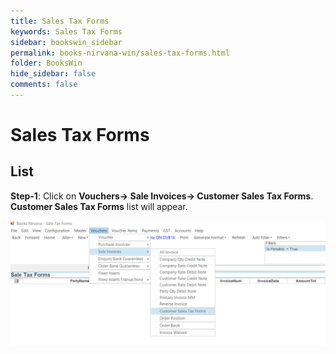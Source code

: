 ```yaml
---
title: Sales Tax Forms
keywords: Sales Tax Forms
sidebar: bookswin_sidebar
permalink: books-nirvana-win/sales-tax-forms.html
folder: BooksWin
hide_sidebar: false
comments: false
---
```


# Sales Tax Forms

## List

**Step-1**: Click on **Vouchers-> Sale Invoices-> Customer Sales Tax Forms**. **Customer Sales Tax Forms** list will appear. 

![](/images/SaleSTFList.png)
